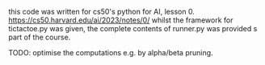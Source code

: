 this code was written for cs50's python for AI, lesson 0. https://cs50.harvard.edu/ai/2023/notes/0/
whilst the framework for tictactoe.py was given, the complete contents of runner.py was provided s part of the course.

TODO: optimise the computations e.g. by alpha/beta pruning.
